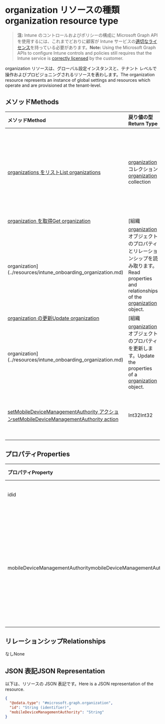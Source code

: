 # <a name="organization-resource-type"></a><span data-ttu-id="e4f18-101">organization リソースの種類</span><span class="sxs-lookup"><span data-stu-id="e4f18-101">organization resource type</span></span>

> <span data-ttu-id="e4f18-102">**注:** Intune のコントロールおよびポリシーの構成に Microsoft Graph API を使用するには、これまでどおりに顧客が Intune サービスの[適切なライセンス](https://go.microsoft.com/fwlink/?linkid=839381)を持っている必要があります。</span><span class="sxs-lookup"><span data-stu-id="e4f18-102">**Note:** Using the Microsoft Graph APIs to configure Intune controls and policies still requires that the Intune service is [correctly licensed](https://go.microsoft.com/fwlink/?linkid=839381) by the customer.</span></span>

<span data-ttu-id="e4f18-103">organization リソースは、グローバル設定インスタンスと、テナント レベルで操作およびプロビジョニングされるリソースを表わします。</span><span class="sxs-lookup"><span data-stu-id="e4f18-103">The organization resource represents an instance of global settings and resources which operate and are provisioned at the tenant-level.</span></span>
## <a name="methods"></a><span data-ttu-id="e4f18-104">メソッド</span><span class="sxs-lookup"><span data-stu-id="e4f18-104">Methods</span></span>
|<span data-ttu-id="e4f18-105">メソッド</span><span class="sxs-lookup"><span data-stu-id="e4f18-105">Method</span></span>|<span data-ttu-id="e4f18-106">戻り値の型</span><span class="sxs-lookup"><span data-stu-id="e4f18-106">Return Type</span></span>|<span data-ttu-id="e4f18-107">説明</span><span class="sxs-lookup"><span data-stu-id="e4f18-107">Description</span></span>|
|:---|:---|:---|
|[<span data-ttu-id="e4f18-108">organizations をリスト</span><span class="sxs-lookup"><span data-stu-id="e4f18-108">List organizations</span></span>](../api/intune_onboarding_organization_list.md)|<span data-ttu-id="e4f18-109">[organization](../resources/intune_onboarding_organization.md) コレクション</span><span class="sxs-lookup"><span data-stu-id="e4f18-109">[organization](../resources/intune_onboarding_organization.md) collection</span></span>|<span data-ttu-id="e4f18-110">[organization](../resources/intune_onboarding_organization.md) オブジェクトのプロパティとリレーションシップをリストします。</span><span class="sxs-lookup"><span data-stu-id="e4f18-110">List properties and relationships of the [organization](../resources/intune_onboarding_organization.md) objects.</span></span>|
|[<span data-ttu-id="e4f18-111">organization を取得</span><span class="sxs-lookup"><span data-stu-id="e4f18-111">Get organization</span></span>](../api/intune_onboarding_organization_get.md)|[<span data-ttu-id="e4f18-112">組織
</span><span class="sxs-lookup"><span data-stu-id="e4f18-112">organization</span></span>](../resources/intune_onboarding_organization.md)|<span data-ttu-id="e4f18-113">[organization](../resources/intune_onboarding_organization.md) オブジェクトのプロパティとリレーションシップを読み取ります。</span><span class="sxs-lookup"><span data-stu-id="e4f18-113">Read properties and relationships of the [organization](../resources/intune_onboarding_organization.md) object.</span></span>|
|[<span data-ttu-id="e4f18-114">organization の更新</span><span class="sxs-lookup"><span data-stu-id="e4f18-114">Update organization</span></span>](../api/intune_onboarding_organization_update.md)|[<span data-ttu-id="e4f18-115">組織
</span><span class="sxs-lookup"><span data-stu-id="e4f18-115">organization</span></span>](../resources/intune_onboarding_organization.md)|<span data-ttu-id="e4f18-116">[organization](../resources/intune_onboarding_organization.md) オブジェクトのプロパティを更新します。</span><span class="sxs-lookup"><span data-stu-id="e4f18-116">Update the properties of a [organization](../resources/intune_onboarding_organization.md) object.</span></span>|
|[<span data-ttu-id="e4f18-117">setMobileDeviceManagementAuthority アクション</span><span class="sxs-lookup"><span data-stu-id="e4f18-117">setMobileDeviceManagementAuthority action</span></span>](../api/intune_onboarding_organization_setmobiledevicemanagementauthority.md)|<span data-ttu-id="e4f18-118">Int32</span><span class="sxs-lookup"><span data-stu-id="e4f18-118">Int32</span></span>|<span data-ttu-id="e4f18-119">モバイル デバイス管理権限の設定</span><span class="sxs-lookup"><span data-stu-id="e4f18-119">Set mobile device management authority</span></span>|

## <a name="properties"></a><span data-ttu-id="e4f18-120">プロパティ</span><span class="sxs-lookup"><span data-stu-id="e4f18-120">Properties</span></span>
|<span data-ttu-id="e4f18-121">プロパティ</span><span class="sxs-lookup"><span data-stu-id="e4f18-121">Property</span></span>|<span data-ttu-id="e4f18-122">タイプ</span><span class="sxs-lookup"><span data-stu-id="e4f18-122">Type</span></span>|<span data-ttu-id="e4f18-123">説明</span><span class="sxs-lookup"><span data-stu-id="e4f18-123">Description</span></span>|
|:---|:---|:---|
|<span data-ttu-id="e4f18-124">id</span><span class="sxs-lookup"><span data-stu-id="e4f18-124">id</span></span>|<span data-ttu-id="e4f18-125">文字列</span><span class="sxs-lookup"><span data-stu-id="e4f18-125">String</span></span>|<span data-ttu-id="e4f18-126">オブジェクトの GUID。</span><span class="sxs-lookup"><span data-stu-id="e4f18-126">The GUID for the object.</span></span>|
|<span data-ttu-id="e4f18-127">mobileDeviceManagementAuthority</span><span class="sxs-lookup"><span data-stu-id="e4f18-127">mobileDeviceManagementAuthority</span></span>|[<span data-ttu-id="e4f18-128">mdmAuthority</span><span class="sxs-lookup"><span data-stu-id="e4f18-128">mdmAuthority</span></span>](../resources/intune_onboarding_mdmauthority.md)|<span data-ttu-id="e4f18-p101">モバイル デバイス管理権限。指定できる値は、`unknown` 、`intune`、`sccm`、`office365` です。</span><span class="sxs-lookup"><span data-stu-id="e4f18-p101">Mobile device management authority. The possible values are: `unknown`, `intune`, `sccm`, `office365`.</span></span>|

## <a name="relationships"></a><span data-ttu-id="e4f18-131">リレーションシップ</span><span class="sxs-lookup"><span data-stu-id="e4f18-131">Relationships</span></span>
<span data-ttu-id="e4f18-132">なし</span><span class="sxs-lookup"><span data-stu-id="e4f18-132">None</span></span>
## <a name="json-representation"></a><span data-ttu-id="e4f18-133">JSON 表記</span><span class="sxs-lookup"><span data-stu-id="e4f18-133">JSON Representation</span></span>
<span data-ttu-id="e4f18-134">以下は、リソースの JSON 表記です。</span><span class="sxs-lookup"><span data-stu-id="e4f18-134">Here is a JSON representation of the resource.</span></span>
<!-- {
  "blockType": "resource",
  "keyProperty": "id",
  "@odata.type": "microsoft.graph.organization"
}
-->
``` json
{
  "@odata.type": "#microsoft.graph.organization",
  "id": "String (identifier)",
  "mobileDeviceManagementAuthority": "String"
}
```

<!-- {
  "type": "#page.annotation",
  "suppressions": [

"Warning: Resource microsoft.graph.organization is defined in multiple files: /api-reference/v1.0/resources/intune_onboarding_organization.md, /api-reference/v1.0/resources/organization.md",

"Warning: Schema type organization has a different BaseType value microsoft.graph.directoryObject than the documentation .",

"Warning: Schema type organization has a different OpenType value False than the documentation True.",

"Warning: Resource organization has multiple declarations with mismatched OpenType declarations."

  ],

}
-->






